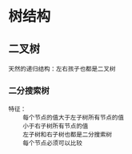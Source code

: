 # 树结构

## 二叉树

    天然的递归结构：左右孩子也都是二叉树

### 二分搜索树

    特征：
        每个节点的值大于左子树所有节点的值
        小于右子树所有节点的值
        左子树和右子树也都是二分搜索树
        每个节点必须可以比较